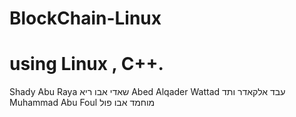 # BlockChain-Linux
# using Linux , C++.
Shady Abu Raya שאדי אבו ריא
Abed Alqader Wattad עבד אלקאדר ותד
Muhammad Abu Foul מוחמד אבו פול
